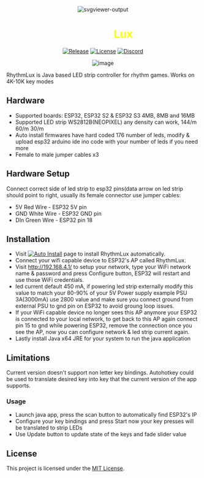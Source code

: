 

<div align="center">

![svgviewer-output](https://github.com/serifpersia/rhythmlux/assets/62844718/7702dad8-64a9-4fbc-99ef-c1121bdd2cab)

<h1><span class="piano-text" style="color: white;">Rhythm</span><span class="lux-text" style="color: yellow;">Lux</span></h1>   

[![Release](https://img.shields.io/github/release/serifpersia/rhythmlux.svg?style=flat-square)](https://github.com/serifpersia/rhythmlux/releases)
[![License](https://img.shields.io/github/license/serifpersia/rhythmlux?color=blue&style=flat-square)](https://raw.githubusercontent.com/serifpersia/rhythmlux/master/LICENSE)
[![Discord](https://img.shields.io/discord/1077195120950120458.svg?colorB=blue&label=discord&style=flat-square)](https://discord.gg/MAypyD7k86)
</div>

<div align="center">
 
![image](https://github.com/serifpersia/rhythmlux/assets/62844718/41110702-1293-4566-8bed-04a51290b5d1)


</div>

RhythmLux is Java based LED strip controller for rhythm games. Works on 4K-10K key modes

## Hardware
- Supported boards: ESP32, ESP32 S2 & ESP32 S3 4MB, 8MB and 16MB
- Supported LED strip WS2812B(NEOPIXEL) any density can work, 144/m 60/m 30/m
- Auto install firmwares have hard coded 176 number of leds, modify & upload esp32 arduino ide ino code
 with your number of leds if you need more
- Female to male jumper cables x3

## Hardware Setup
Connect correct side of led strip to esp32 pins(data arrow on led strip should point to right, usually its female connector
use jumper cables:
- 5V Red Wire - ESP32 5V pin
- GND White Wire - ESP32 GND pin
- DIn Green Wire - ESP32 pin 18

## Installation
- Visit [![Auto Install](https://img.shields.io/badge/Auto-%20Install-blue?style=flat-square)](https://serifpersia.github.io/rhythmlux/) page to install RhythmLux automatically.
- Connect your wifi capable device to ESP32's AP called RhythmLux.
- Visit http://192.168.4.1/ to setup your network, type your WiFi network name & password and press Configure button, ESP32 will restart and use those WiFi credentials.
- led current default 450 mA, if powering led strip externally modify this value to match your 80-90% of your 5V Power supply example PSU 3A(3000mA) use 2800 value and make sure you connect
  ground from external PSU to gnd pin on ESP32 to avoid groung loop issues.
- If your WiFi capable device no longer sees this AP anymore your ESP32 is connected to your local network, to get back to this AP again connect pin 15 to gnd while powering ESP32,
remove the connection once you see the AP, now you can configure network & led strip current again.
- Lastly install Java x64 JRE for your system to run the java application

## Limitations
Current version doesn't support non letter key bindings. Autohotkey could be used to translate desired key into key that the current version of the app supports.

### Usage
- Launch java app, press the scan button to automatically find ESP32's IP
- Configure your key bindings and press Start now your key presses will be translated to strip LEDs
- Use Update button to update state of the keys and fade slider value

## License
This project is licensed under the [MIT License](LICENSE).

